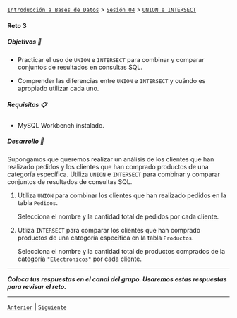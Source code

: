 [`Introducción a Bases de Datos`](../../../README.md) > [`Sesión 04`](../../README.md) > [`UNION e INTERSECT`](../README.md)

#### Reto 3

##### Objetivos 🎯

- Practicar el uso de `UNION` e `INTERSECT` para combinar y comparar conjuntos de resultados en consultas SQL.

- Comprender las diferencias entre `UNION` e `INTERSECT` y cuándo es apropiado utilizar cada uno.

##### Requisitos 📋

- MySQL Workbench instalado.

##### Desarrollo 🚀

Supongamos que queremos realizar un análisis de los clientes que han realizado pedidos y los clientes que han comprado productos de una categoría específica. Utiliza `UNION` e `INTERSECT` para combinar y comparar conjuntos de resultados de consultas SQL.

1. Utiliza `UNION` para combinar los clientes que han realizado pedidos en la tabla `Pedidos`.

	Selecciona el nombre y la cantidad total de pedidos por cada cliente.

2. Utliza `INTERSECT` para comparar los clientes que han comprado productos de una categoría específica en la tabla `Productos`.

   Selecciona el nombre y la cantidad total de productos comprados de la categoría `"Electrónicos"` por cada cliente.

---
*__Coloca tus respuestas en el canal del grupo. Usaremos estas respuestas para revisar el reto.__*

---


[`Anterior`](../ejemplo03/README.md) | [`Siguiente`](../../tema04/README.md)
